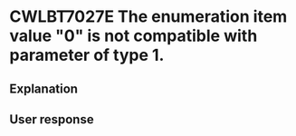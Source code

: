 # CWLBT7027E The enumeration item value "0" is not compatible with parameter of type 1.

## Explanation

## User response